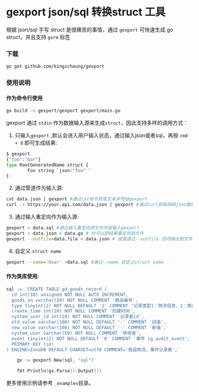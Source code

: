 #  gexport json/sql 转换struct 工具

根据 json/sql 手写 struct 是很痛苦的事情，通过 `gexport` 可快速生成 go struct，并且支持 `gorm` 标签

### 下载

```bash
go get github.com/kingzcheung/gexport
```

### 使用说明

#### 作为命令行使用

```bash
go build -o gexport/gexport gexport/main.go
```

gexport 通过 `stdin` 作为数据输入源来生成`struct`，因此支持多样的调用方式：

1. 只输入`gexport` ,默认会进入用户输入状态，通过输入json或者sql，再按 `cmd + d` 即可生成结果:

```bash
$ gexport 
{"foo":"bar"}
type RootGeneratedName struct {
        Foo string `json:"foo" `
}

```

2. 通过管道作为输入源:

```bash
cat data.json | gexport #通过cat命令获取文本并传给gexport
curl -s https://your.api.com/data.json | gexport #通过curl获取网络json数组并传给gexport
```

3. 通过输入重定向作为输入源:

```bash
gexport < data.sql #通过输入重定向把文件内容输入gexport
gexport < data.json > data.go # 也可以把结果重定向到文件
gexport --outfile=data.file < data.json # 或者通过--outfile 选项输出到文件
```

4. 自定义 `struct name`

```bash
gexport --name='User' <data.sql #通过--name 自定义struct name
```



#### 作为类库使用:

```go
sql := `CREATE TABLE gd_goods_record (
  id int(10) unsigned NOT NULL AUTO_INCREMENT,
  goods_sn varchar(20) NOT NULL COMMENT '商品编号',
  type tinyint(2) NOT NULL DEFAULT '1' COMMENT '记录类型1：物流信息，2：商品事件',
  create_time int(10) NOT NULL COMMENT '创建时间',
  system_user_id int(10) NOT NULL COMMENT '记录者id',
  old_value varchar(100) NOT NULL DEFAULT '-' COMMENT '旧值',
  new_value varchar(100) NOT NULL DEFAULT '-' COMMENT '新值',
  system_user varchar(50) NOT NULL COMMENT '修改者',
  event tinyint(2) NOT NULL DEFAULT '0' COMMENT '事件 ig_audit_event',
  PRIMARY KEY (id)
) ENGINE=InnoDB DEFAULT CHARSET=utf8 COMMENT='商品物流，事件记录表';`

	gx := gexport.New(sql, "sql")

	fmt.Println(gx.Parse().Output())
```

更多使用示例请参考 `_examples`目录。

